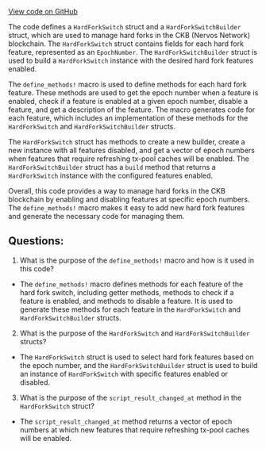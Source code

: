 [View code on GitHub](https://github.com/nervosnetwork/ckb/util/types/src/core/hardfork.rs)

The code defines a `HardForkSwitch` struct and a `HardForkSwitchBuilder` struct, which are used to manage hard forks in the CKB (Nervos Network) blockchain. The `HardForkSwitch` struct contains fields for each hard fork feature, represented as an `EpochNumber`. The `HardForkSwitchBuilder` struct is used to build a `HardForkSwitch` instance with the desired hard fork features enabled.

The `define_methods!` macro is used to define methods for each hard fork feature. These methods are used to get the epoch number when a feature is enabled, check if a feature is enabled at a given epoch number, disable a feature, and get a description of the feature. The macro generates code for each feature, which includes an implementation of these methods for the `HardForkSwitch` and `HardForkSwitchBuilder` structs.

The `HardForkSwitch` struct has methods to create a new builder, create a new instance with all features disabled, and get a vector of epoch numbers when features that require refreshing tx-pool caches will be enabled. The `HardForkSwitchBuilder` struct has a `build` method that returns a `HardForkSwitch` instance with the configured features enabled.

Overall, this code provides a way to manage hard forks in the CKB blockchain by enabling and disabling features at specific epoch numbers. The `define_methods!` macro makes it easy to add new hard fork features and generate the necessary code for managing them.
## Questions: 
 1. What is the purpose of the `define_methods!` macro and how is it used in this code?
- The `define_methods!` macro defines methods for each feature of the hard fork switch, including getter methods, methods to check if a feature is enabled, and methods to disable a feature. It is used to generate these methods for each feature in the `HardForkSwitch` and `HardForkSwitchBuilder` structs.

2. What is the purpose of the `HardForkSwitch` and `HardForkSwitchBuilder` structs?
- The `HardForkSwitch` struct is used to select hard fork features based on the epoch number, and the `HardForkSwitchBuilder` struct is used to build an instance of `HardForkSwitch` with specific features enabled or disabled.

3. What is the purpose of the `script_result_changed_at` method in the `HardForkSwitch` struct?
- The `script_result_changed_at` method returns a vector of epoch numbers at which new features that require refreshing tx-pool caches will be enabled.